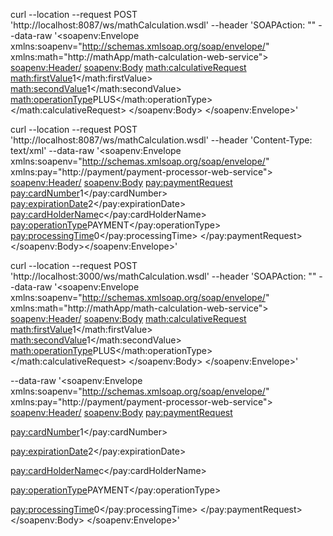 curl --location --request POST 'http://localhost:8087/ws/mathCalculation.wsdl' --header 'SOAPAction: "" --data-raw '<soapenv:Envelope xmlns:soapenv="http://schemas.xmlsoap.org/soap/envelope/" xmlns:math="http://mathApp/math-calculation-web-service"> <soapenv:Header/> <soapenv:Body> <math:calculativeRequest> <math:firstValue>1</math:firstValue> <math:secondValue>1</math:secondValue> <math:operationType>PLUS</math:operationType> </math:calculativeRequest> </soapenv:Body> </soapenv:Envelope>'

curl --location --request POST 'http://localhost:8087/ws/mathCalculation.wsdl' --header 'Content-Type: text/xml' --data-raw '<soapenv:Envelope xmlns:soapenv="http://schemas.xmlsoap.org/soap/envelope/" xmlns:pay="http://payment/payment-processor-web-service"> <soapenv:Header/> <soapenv:Body> <pay:paymentRequest> <pay:cardNumber>1</pay:cardNumber> <pay:expirationDate>2</pay:expirationDate> <pay:cardHolderName>c</pay:cardHolderName> <pay:operationType>PAYMENT</pay:operationType> <pay:processingTime>0</pay:processingTime> </pay:paymentRequest> </soapenv:Body></soapenv:Envelope>'


curl --location --request POST 'http://localhost:3000/ws/mathCalculation.wsdl' --header 'SOAPAction: "" --data-raw '<soapenv:Envelope xmlns:soapenv="http://schemas.xmlsoap.org/soap/envelope/" xmlns:math="http://mathApp/math-calculation-web-service"> <soapenv:Header/> <soapenv:Body> <math:calculativeRequest> <math:firstValue>1</math:firstValue> <math:secondValue>1</math:secondValue> <math:operationType>PLUS</math:operationType> </math:calculativeRequest> </soapenv:Body> </soapenv:Envelope>'




--data-raw '<soapenv:Envelope xmlns:soapenv="http://schemas.xmlsoap.org/soap/envelope/" xmlns:pay="http://payment/payment-processor-web-service">
<soapenv:Header/>
<soapenv:Body>
<pay:paymentRequest>
<!--Optional:-->
<pay:cardNumber>1</pay:cardNumber>
<!--Optional:-->
<pay:expirationDate>2</pay:expirationDate>
<!--Optional:-->
<pay:cardHolderName>c</pay:cardHolderName>
<!--Optional:-->
<pay:operationType>PAYMENT</pay:operationType>
<!--Optional:-->
<pay:processingTime>0</pay:processingTime>
</pay:paymentRequest>
</soapenv:Body>
</soapenv:Envelope>'